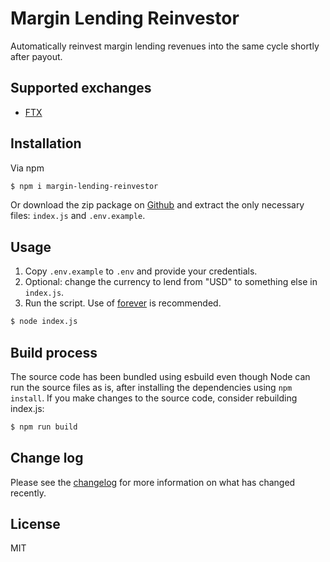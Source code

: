 # Margin Lending Reinvestor

Automatically reinvest margin lending revenues into the same cycle shortly after payout.

## Supported exchanges
- [FTX](https://ftx.com/)

## Installation

Via npm

```bash
$ npm i margin-lending-reinvestor
```

Or download the zip package on [Github](https://github.com/atthakasem/margin-lending-reinvestor) and extract the only necessary files: `index.js` and `.env.example`.

## Usage

1. Copy `.env.example` to `.env` and provide your credentials.
2. Optional: change the currency to lend from "USD" to something else in `index.js`.
3. Run the script. Use of [forever](https://www.npmjs.com/package/forever) is recommended.
```bash
$ node index.js
```

## Build process

The source code has been bundled using esbuild even though Node can run the source files as is, after installing the dependencies using `npm install`. If you make changes to the source code, consider rebuilding index.js:
```bash
$ npm run build
```

## Change log

Please see the [changelog](changelog.md) for more information on what has changed recently.

## License

MIT
